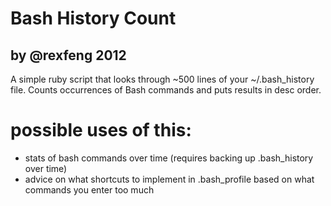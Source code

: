 # Bash History Count
## by @rexfeng 2012

A simple ruby script that looks through ~500 lines of your ~/.bash_history file. Counts occurrences of Bash commands and puts results in desc order.

# possible uses of this:
* stats of bash commands over time (requires backing up .bash_history over time)
* advice on what shortcuts to implement in .bash_profile based on what commands you enter too much